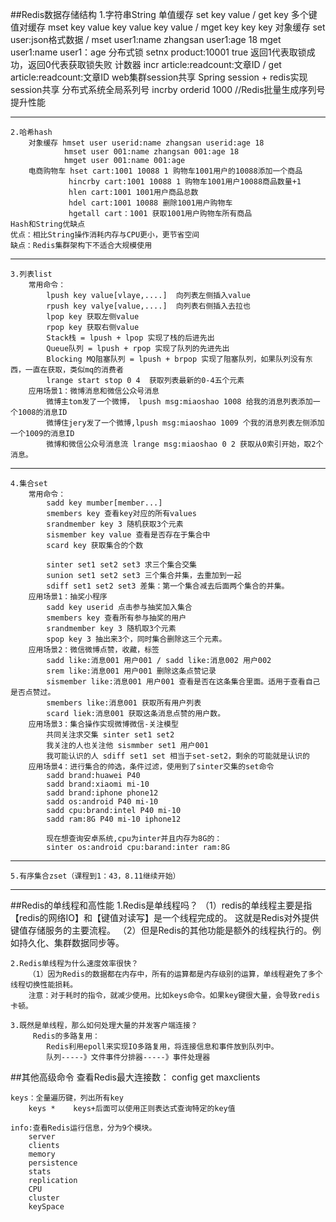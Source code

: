 ##Redis数据存储结构
    1.字符串String
        单值缓存  set key value / get key
        多个键值对缓存 mset key value key value key value / mget key key key
        对象缓存  set user:json格式数据 / mset user1:name zhangsan user1:age 18
                mget user1:name  user1：age
        分布式锁  setnx product:10001 true 返回1代表取锁成功，返回0代表获取锁失败
        计数器   incr article:readcount:文章ID / get article:readcount:文章ID
        web集群session共享  Spring session + redis实现session共享
        分布式系统全局系列号 incrby orderid 1000 //Redis批量生成序列号提升性能

*********************************************************************************

    2.哈希hash
        对象缓存 hmset user userid:name zhangsan userid:age 18
                hmset user 001:name zhangsan 001:age 18
                hmget user 001:name 001:age
        电商购物车 hset cart:1001 10088 1 购物车1001用户的10088添加一个商品
                 hincrby cart:1001 10088 1 购物车1001用户10088商品数量+1
                 hlen cart:1001 1001用户商品总数
                 hdel cart:1001 10088 删除1001用户购物车
                 hgetall cart：1001 获取1001用户购物车所有商品
    Hash和String优缺点
    优点：相比String操作消耗内存与CPU更小，更节省空间
    缺点：Redis集群架构下不适合大规模使用
   
********************************************************************************* 
    
    3.列表list
        常用命令：
            lpush key value[vlaye,....]  向列表左侧插入value
            rpush key valye[value,....]  向列表右侧插入去拉也
            lpop key 获取左侧value
            rpop key 获取右侧value
            Stack栈 = lpush + lpop 实现了栈的后进先出
            Queue队列 = lpush + rpop 实现了队列的先进先出
            Blocking MQ阻塞队列 = lpush + brpop 实现了阻塞队列，如果队列没有东西，一直在获取，类似mq的消费者
            lrange start stop 0 4  获取列表最新的0-4五个元素
        应用场景1：微博消息和微信公众号消息
            微博主tom发了一个微博， lpush msg:miaoshao 1008 给我的消息列表添加一个1008的消息ID
            微博住jery发了一个微博,lpush msg:miaoshao 1009 个我的消息列表左侧添加一个1009的消息ID
            微博和微信公众号消息流 lrange msg:miaoshao 0 2 获取从0索引开始，取2个消息。          
              
*********************************************************************************
    
    4.集合set
        常用命令：
            sadd key mumber[member...]
            smembers key 查看key对应的所有values
            srandmember key 3 随机获取3个元素
            sismember key value 查看是否存在于集合中
            scard key 获取集合的个数
            
            sinter set1 set2 set3 求三个集合交集
            sunion set1 set2 set3 三个集合并集，去重加到一起
            sdiff set1 set2 set3 差集：第一个集合减去后面两个集合的并集。
        应用场景1：抽奖小程序
            sadd key userid 点击参与抽奖加入集合
            smembers key 查看所有参与抽奖的用户
            srandmember key 3 随机取3个元素
            spop key 3 抽出来3个，同时集合删除这三个元素。
        应用场景2：微信微博点赞，收藏，标签
            sadd like:消息001 用户001 / sadd like:消息002 用户002
            srem like:消息001 用户001 删除这条点赞记录
            sismember like:消息001 用户001 查看是否在这条集合里面。适用于查看自己是否点赞过。
            smembers like:消息001 获取所有用户列表
            scard liek:消息001 获取这条消息点赞的用户数。
        应用场景3：集合操作实现微博微信-关注模型
            共同关注求交集 sinter set1 set2
            我关注的人也关注他 sismmber set1 用户001
            我可能认识的人 sdiff set1 set 相当于set-set2，剩余的可能就是认识的
        应用场景4：进行集合的帅选，条件过滤，使用到了sinter交集的set命令
            sadd brand:huawei P40
            sadd brand:xiaomi mi-10
            sadd brand:iphone phone12
            sadd os:android P40 mi-10
            sadd cpu:brand:intel P40 mi-10
            sadd ram:8G P40 mi-10 iphone12
            
            现在想查询安卓系统,cpu为inter并且内存为8G的：
            sinter os:android cpu:barand:inter ram:8G
            
*********************************************************************************
    
    5.有序集合zset（课程到1：43，8.11继续开始）
        
    
*********************************************************************************
##Redis的单线程和高性能
    1.Redis是单线程吗？
        （1）redis的单线程主要是指【redis的网络IO】和【键值对读写】是一个线程完成的。
        这就是Redis对外提供键值存储服务的主要流程。
        （2）但是Redis的其他功能是额外的线程执行的。例如持久化、集群数据同步等。
        
    2.Redis单线程为什么速度效率很快？
        （1）因为Redis的数据都在内存中，所有的运算都是内存级别的运算，单线程避免了多个线程切换性能损耗。
        注意：对于耗时的指令，就减少使用。比如keys命令。如果key键很大量，会导致redis卡顿。
        
    3.既然是单线程，那么如何处理大量的并发客户端连接？
         Redis的多路复用：
            Redis利用epoll来实现IO多路复用，将连接信息和事件放到队列中。
            队列-----》文件事件分排器-----》事件处理器
            
##其他高级命令
    查看Redis最大连接数：
        config get maxclients
        
    keys：全量遍历键，列出所有key
        keys *    keys+后面可以使用正则表达式查询特定的key值
        
    info:查看Redis运行信息，分为9个模块。
        server
        clients
        memory
        persistence
        stats
        replication
        CPU
        cluster
        keySpace
        
        
